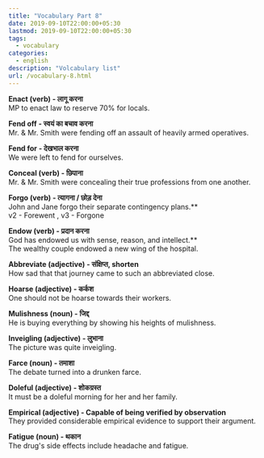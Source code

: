 ```yaml
---
title: "Vocabulary Part 8"
date: 2019-09-10T22:00:00+05:30
lastmod: 2019-09-10T22:00:00+05:30
tags:
  - vocabulary
categories:
  - english
description: "Volcabulary list"
url: /vocabulary-8.html
---
```


**Enact (verb) - लागू करना**  
MP to enact law to reserve 70% for locals.  

**Fend off - स्वयं का बचाव करना**  
Mr. & Mr. Smith were fending off an assault of heavily armed operatives.  

**Fend for - देखभाल करना**  
We were left to fend for ourselves.  

**Conceal (verb) - छिपाना**  
Mr. & Mr. Smith were concealing their true professions from one another.  

**Forgo (verb) - त्यागना / छोड़ देना**  
John and Jane forgo their separate contingency plans.**  
v2 - Forewent , v3 - Forgone  

**Endow (verb) - प्रदान करना**  
God has endowed us with sense, reason, and intellect.**  
The wealthy couple endowed a new wing of the hospital.  

**Abbreviate (adjective) - संक्षिप्त, shorten**  
How sad that that journey came to such an abbreviated close.  

**Hoarse (adjective) - कर्कश**  
One should not be hoarse towards their workers.  

**Mulishness (noun) - जिद्द**  
He is buying everything by showing his heights of mulishness.  

**Inveigling (adjective) - लुभाना**  
The picture was quite inveigling.  

**Farce (noun) - तमाशा**  
The debate turned into a drunken farce.  

**Doleful (adjective) - शोकग्रस्त**  
It must be a doleful morning for her and her family.  

**Empirical (adjective) - Capable of being verified by observation**  
They provided considerable empirical evidence to support their argument.  

**Fatigue (noun) - थकान**  
The drug's side effects include headache and fatigue.
